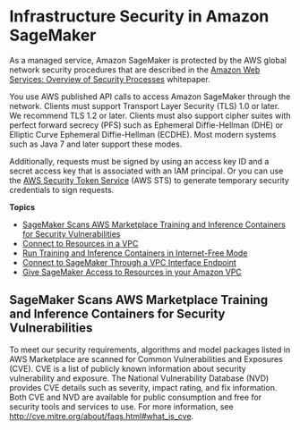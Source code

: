 # Infrastructure Security in Amazon SageMaker<a name="infrastructure-security"></a>

As a managed service, Amazon SageMaker is protected by the AWS global network security procedures that are described in the [Amazon Web Services: Overview of Security Processes](https://d0.awsstatic.com/whitepapers/Security/AWS_Security_Whitepaper.pdf) whitepaper\.

You use AWS published API calls to access Amazon SageMaker through the network\. Clients must support Transport Layer Security \(TLS\) 1\.0 or later\. We recommend TLS 1\.2 or later\. Clients must also support cipher suites with perfect forward secrecy \(PFS\) such as Ephemeral Diffie\-Hellman \(DHE\) or Elliptic Curve Ephemeral Diffie\-Hellman \(ECDHE\)\. Most modern systems such as Java 7 and later support these modes\.

Additionally, requests must be signed by using an access key ID and a secret access key that is associated with an IAM principal\. Or you can use the [AWS Security Token Service](https://docs.aws.amazon.com/STS/latest/APIReference/Welcome.html) \(AWS STS\) to generate temporary security credentials to sign requests\.

**Topics**
+ [SageMaker Scans AWS Marketplace Training and Inference Containers for Security Vulnerabilities](#mkt-container-scan)
+ [Connect to Resources in a VPC](infrastructure-connect-to-resources.md)
+ [Run Training and Inference Containers in Internet\-Free Mode](mkt-algo-model-internet-free.md)
+ [Connect to SageMaker Through a VPC Interface Endpoint](interface-vpc-endpoint.md)
+ [Give SageMaker Access to Resources in your Amazon VPC](infrastructure-give-access.md)

## SageMaker Scans AWS Marketplace Training and Inference Containers for Security Vulnerabilities<a name="mkt-container-scan"></a>

To meet our security requirements, algorithms and model packages listed in AWS Marketplace are scanned for Common Vulnerabilities and Exposures \(CVE\)\. CVE is a list of publicly known information about security vulnerability and exposure\. The National Vulnerability Database \(NVD\) provides CVE details such as severity, impact rating, and fix information\. Both CVE and NVD are available for public consumption and free for security tools and services to use\. For more information, see [http://cve\.mitre\.org/about/faqs\.html\#what\_is\_cve](http://cve.mitre.org/about/faqs.html#what_is_cve)\. 